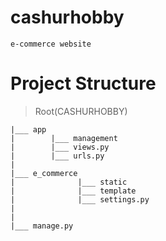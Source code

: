 # cashurhobby
    e-commerce website

# Project Structure 
> Root(CASHURHOBBY)

    |___ app 
    |        |___ management
    |        |___ views.py
    |        |___ urls.py   
    |
    |___ e_commerce 
    |              |___ static
    |              |___ template
    |              |___ settings.py
    |
    |
    |___ manage.py
 
